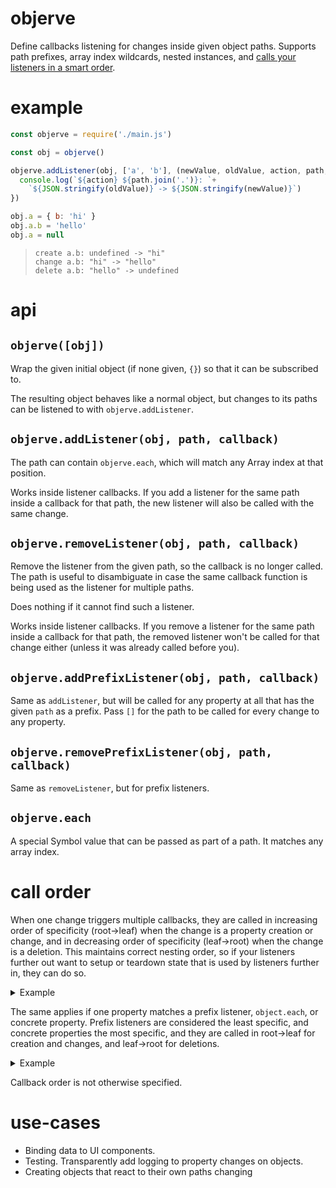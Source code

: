# objerve

Define callbacks listening for changes inside given object paths.  Supports
path prefixes, array index wildcards, nested instances, and [calls your
listeners in a smart order](#call-order).

# example

<!-- !test program node -->

<!-- !test in first example -->
```js
const objerve = require('./main.js')

const obj = objerve()

objerve.addListener(obj, ['a', 'b'], (newValue, oldValue, action, path, obj) => {
  console.log(`${action} ${path.join('.')}: `+
    `${JSON.stringify(oldValue)} -> ${JSON.stringify(newValue)}`)
})

obj.a = { b: 'hi' }
obj.a.b = 'hello'
obj.a = null
```

<!-- !test out first example -->

> ```
> create a.b: undefined -> "hi"
> change a.b: "hi" -> "hello"
> delete a.b: "hello" -> undefined
> ```

# api

## `objerve([obj])`

Wrap the given initial object (if none given, `{}`) so that it can be
subscribed to.

The resulting object behaves like a normal object, but changes to its paths can
be listened to with `objerve.addListener`.

## `objerve.addListener(obj, path, callback)`

The path can contain `objerve.each`, which will match any Array index at that
position.

Works inside listener callbacks.  If you add a listener for the same path
inside a callback for that path, the new listener will also be called with the
same change.

## `objerve.removeListener(obj, path, callback)`

Remove the listener from the given path, so the callback is no longer called.
The path is useful to disambiguate in case the same callback function is being
used as the listener for multiple paths.

Does nothing if it cannot find such a listener.

Works inside listener callbacks.  If you remove a listener for the same path
inside a callback for that path, the removed listener won't be called for that
change either (unless it was already called before you).

## `objerve.addPrefixListener(obj, path, callback)`

Same as `addListener`, but will be called for any property at all that has the
given `path` as a prefix.  Pass `[]` for the path to be called for every change
to any property.

## `objerve.removePrefixListener(obj, path, callback)`

Same as `removeListener`, but for prefix listeners.

## `objerve.each`

A special Symbol value that can be passed as part of a path.  It matches any
array index.

# call order

When one change triggers multiple callbacks, they are called in increasing
order of specificity (root→leaf) when the change is a property creation or
change, and in decreasing order of specificity (leaf→root) when the change is a
deletion.  This maintains correct nesting order, so if your listeners further
out want to setup or teardown state that is used by listeners further in, they
can do so.

<details><summary>Example</summary>

<!-- !test in call order -->
```js
const objerve = require('./main.js')
const obj = objerve()

const callback = (name) => {
  return (val, previousVal, action) => {
    console.log(`${action} ${name}`)
  }
}

objerve.addListener(obj, ['a'], callback('a'))
objerve.addListener(obj, ['a', 'b'], callback('a.b'))

obj.a = { b: 'hi' }
delete obj.a
```

<!-- !test out call order -->

> ```
> create a
> create a.b
> delete a.b
> delete a
> ```
</details>

The same applies if one property matches a prefix listener, `object.each`, or
concrete property.  Prefix listeners are considered the least specific, and
concrete properties the most specific, and they are called in root→leaf for
creation and changes, and leaf→root for deletions.

<details><summary>Example</summary>

<!-- !test in tree each call order -->
```js
const objerve = require('./main.js')
const obj = objerve([])

const callback = (name) => {
  return (val, previousVal, action) => {
    console.log(`${action} ${name}`)
  }
}

objerve.addListener(obj, [0], callback('index'))
objerve.addListener(obj, [objerve.each], callback('each'))
objerve.addPrefixListener(obj, [], callback('prefix'))

obj[0] = true
delete obj[0]
```
<!-- !test out tree each call order -->

> ```
> create prefix
> create each
> create index
> delete index
> delete each
> delete prefix
> ```
</details>

Callback order is not otherwise specified.

# use-cases

 - Binding data to UI components.
 - Testing.  Transparently add logging to property changes on objects.
 - Creating objects that react to their own paths changing
